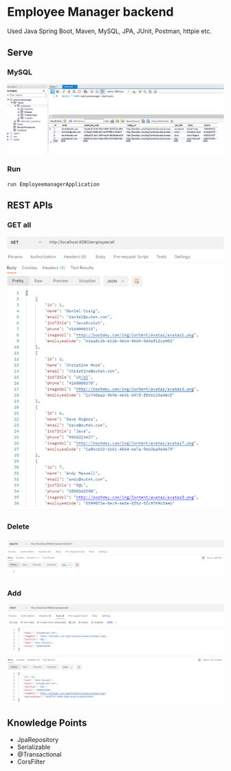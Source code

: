 # Employee Manager backend

Used Java Spring Boot, Maven, MySQL, JPA, JUnit, Postman, httpie etc.

## Serve

### MySQL

![MySQL.png](images/MySQL.png)

### Run

```
run EmployeemanagerApplication
```

## REST APIs

### GET all

![GetAll.png](images/GetAll.png)

### Delete

![del.png](images/del.png)

### Add

![add.png](images/add.png)

## Knowledge Points

- JpaRepository
- Serializable
- @Transactional
- CorsFilter
